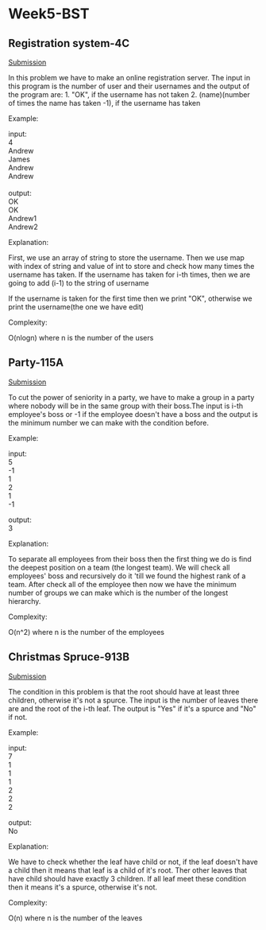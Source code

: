   # Week5-BST

## Registration system-4C

[Submission](https://codeforces.com/contest/4/submission/46126764)

In this problem we have to make an online registration server. The input in this program is the number of user and their usernames and the output of the program are:
	1. "OK", if the username has not taken
	2. (name)(number of times the name has taken -1), if the username has taken

Example:

input:<br/>
4<br/>
Andrew<br/>
James<br/>
Andrew<br/>
Andrew<br/>
<br/>
output:<br/>
OK<br/>
OK<br/>
Andrew1<br/>
Andrew2

Explanation:

First, we use an array of string to store the username.
Then we use map with index of string and value of int to store and check how many times the username has taken.
If the username has taken for i-th times, then we are going to add (i-1) to the string of username

If the username is taken for the first time then we print "OK", otherwise we print the username(the one we have edit) 

Complexity:

O(nlogn) where n is the number of the users

## Party-115A

[Submission](https://codeforces.com/contest/115/submission/46126759)

To cut the power of seniority in a party, we have to make a group in a party where nobody will be in the same group with their boss.The input is i-th employee's boss or -1 if the employee doesn't have a boss and  the output is the minimum number we can make with the condition before. 

Example:

input:<br/>
5<br/>
-1<br/>
1<br/>
2<br/>
1<br/>
-1

output:<br/>
3

Explanation:

To separate all employees from their boss then the first thing we do is find the deepest position on a team (the longest team).
We will check all employees' boss and recursively do it 'till we found the highest rank of a team. After check all of the employee then now we have the minimum number of groups we can make which is the number of the longest hierarchy.

Complexity:

O(n^2) where n is the number of the employees

## Christmas Spruce-913B

[Submission](https://codeforces.com/contest/913/submission/46126922)

The condition in this problem is that the root should have at least three children, otherwise it's not a spurce. The input is the number of leaves there are and the root of the i-th leaf. The output is "Yes" if it's a spurce and "No" if not.

Example:

input:<br/>
7<br/>
1<br/>
1<br/>
1<br/>
2<br/>
2<br/>
2

output:<br/>
No

Explanation:

We have to check whether the leaf have child or not, if the leaf doesn't have a child then it means that leaf is a child of it's root.
Ther other leaves that have child should have exactly 3 children. If all leaf meet these condition then it means it's a spurce, otherwise it's not.

Complexity:

O(n) where n is the number of the leaves

